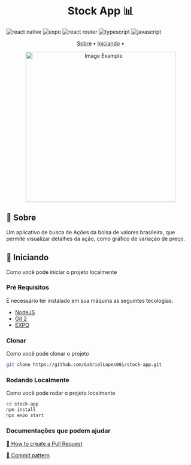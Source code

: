 [JAVASCRIPT__BADGE]: https://img.shields.io/badge/Javascript-000?style=for-the-badge&logo=javascript
[TYPESCRIPT__BADGE]: https://img.shields.io/badge/typescript-D4FAFF?style=for-the-badge&logo=typescript
[REACT__BADGE]:https://img.shields.io/badge/react_native-%2320232a.svg?style=for-the-badge&logo=react&logoColor=%2361DAFB
[EXPO]:https://img.shields.io/badge/expo-1C1E24?style=for-the-badge&logo=expo&logoColor=#D04A37
[REACT_ROUTER]:https://img.shields.io/badge/React_Router-CA4245?style=for-the-badge&logo=react-router&logoColor=white
[PROJECT__BADGE]: https://img.shields.io/badge/📱Visit_this_project-000?style=for-the-badge&logo=project

<h1 align="center" style="font-weight: bold;">Stock App 📊</h1>

![react native][REACT__BADGE]
![expo][EXPO]
![react router][REACT_ROUTER]
![typescript][TYPESCRIPT__BADGE]
![javascript][JAVASCRIPT__BADGE]

<p align="center">
 <a href="#about">Sobre</a> • 
 <a href="#started">Iniciando</a> • 
</p>


<p align="center">
    <img src="../.github/example.png" alt="Image Example" width="400px">
</p>

<h2 id="started">📌 Sobre</h2>

Um aplicativo de busca de Ações da bolsa de valores brasileira, que permite visualizar detalhes da ação, como gráfico de variação de preço.


<h2 id="started">🚀 Iniciando</h2>

Como você pode iniciar o projeto localmente

<h3>Pré Requisitos</h3>

É necessário ter instalado em sua máquina as seguintes tecologias:

- [NodeJS](https://github.com/)
- [Git 2](https://github.com)
- [EXPO](https://expo.dev/)

<h3>Clonar</h3>

Como você pode clonar o projeto

```bash
git clone https://github.com/GabrielLopes001/stock-app.git
```

<h3>Rodando Localmente</h3>

Como você pode rodar o projeto localmente

```bash
cd stock-app
npm install
npx expo start
```

<h3>Documentações que podem ajudar</h3>

[📝 How to create a Pull Request](https://www.atlassian.com/br/git/tutorials/making-a-pull-request)

[💾 Commit pattern](https://gist.github.com/joshbuchea/6f47e86d2510bce28f8e7f42ae84c716)
